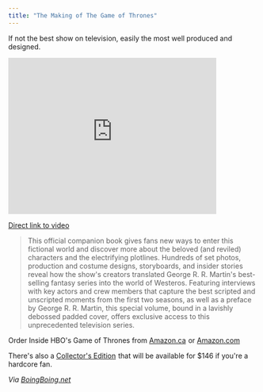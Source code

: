 ```yaml
---
title: "The Making of The Game of Thrones"
---
```

<p>If not the best show on television, easily the most well produced and designed.</p>
<p><iframe width="420" height="315" src="https://www.youtube.com/embed/tQxwTjKnrio" frameborder="0" allowfullscreen></iframe></p>
<p><a href="https://youtu.be/tQxwTjKnrio">Direct link to video</a></p>
<blockquote><p>
  This official companion book gives fans new ways to enter this fictional world and discover more about the beloved (and reviled) characters and the electrifying plotlines. Hundreds of set photos, production and costume designs, storyboards, and insider stories reveal how the show's creators translated George R. R. Martin's best-selling fantasy series into the world of Westeros. Featuring interviews with key actors and crew members that capture the best scripted and unscripted moments from the first two seasons, as well as a preface by George R. R. Martin, this special volume, bound in a lavishly debossed padded cover, offers exclusive access to this unprecedented television series.
</p></blockquote>
<p>Order Inside HBO's Game of Thrones from <a href="https://www.amazon.ca/gp/product/1452110107/ref=as_li_ss_tl?ie=UTF8&camp=15121&creative=390961&creativeASIN=1452110107&linkCode=as2&tag=farawsoclos0a-20">Amazon.ca</a><img src="https://www.assoc-amazon.ca/e/ir?t=farawsoclos0a-20&l=as2&o=15&a=1452110107" width="1" height="1" border="0" alt="" style="border:none !important; margin:0px !important;" /> or <a href="https://www.amazon.com/gp/product/1452110107/ref=as_li_ss_tl?ie=UTF8&camp=1789&creative=390957&creativeASIN=1452110107&linkCode=as2&tag=farawsoclose-20">Amazon.com</a><img src="https://www.assoc-amazon.com/e/ir?t=farawsoclose-20&l=as2&o=1&a=1452110107" width="1" height="1" border="0" alt="" style="border:none !important; margin:0px !important;" /></p>
<p>There's also a <a href="https://www.amazon.ca/gp/product/1612185738/ref=as_li_ss_tl?ie=UTF8&camp=15121&creative=390961&creativeASIN=1612185738&linkCode=as2&tag=farawsoclos0a-20">Collector's Edition</a><img src="https://www.assoc-amazon.ca/e/ir?t=farawsoclos0a-20&l=as2&o=15&a=1612185738" width="1" height="1" border="0" alt="" style="border:none !important; margin:0px !important;" /> that will be available for $146 if you're a hardcore fan.</p>
<p><em>Via <a href="https://boingboing.net/2012/09/24/book-about-the-making-of-game.html">BoingBoing.net</a></em></p>
